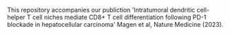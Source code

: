 This repository accompanies our publiction 'Intratumoral dendritic cell-helper T cell niches mediate CD8+ T cell differentiation following PD-1 blockade in hepatocellular carcinoma' Magen et al, Nature Medicine (2023).
